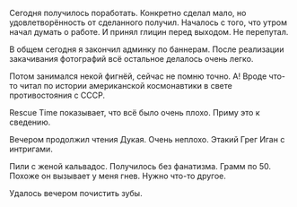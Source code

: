Сегодня получилось поработать. Конкретно сделал мало, но удовлетворённость от сделанного получил.
Началось с того, что утром начал думать о работе. И принял глицин перед выходом. Не перепутал.

В общем сегодня я закончил админку по баннерам. После реализации закачивания фотографий всё остальное делалось очень легко.

Потом занимался некой фигнёй, сейчас не помню точно. А! Вроде что-то читал по истории американской космонавтики в свете противостояния с СССР.

Rescue Time показывает, что всё было очень плохо. Приму это к сведению.

Вечером продолжил чтения Дукая. Очень неплохо. Этакий Грег Иган с интригами.

Пили с женой кальвадос. Получилось без фанатизма. Грамм по 50. Похоже он вызывает у меня гнев. Нужно что-то другое.

Удалось вечером почистить зубы.